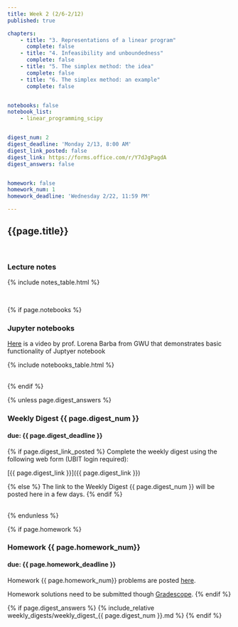```yaml
---
title: Week 2 (2/6-2/12)
published: true

chapters:
    - title: "3. Representations of a linear program"
      complete: false
    - title: "4. Infeasibility and unboundedness"
      complete: false
    - title: "5. The simplex method: the idea"
      complete: false
    - title: "6. The simplex method: an example"
      complete: false


notebooks: false
notebook_list:
    - linear_programming_scipy


digest_num: 2
digest_deadline: 'Monday 2/13, 8:00 AM'
digest_link_posted: false
digest_link: https://forms.office.com/r/Y7dJgPagdA
digest_answers: false


homework: false
homework_num: 1
homework_deadline: 'Wednesday 2/22, 11:59 PM'

---
```


<style>
    ul {
        padding-left: 20px;
    }
</style>


## {{page.title}}

<br/>

### Lecture notes

{% include notes_table.html %}

<br/>

{% if page.notebooks %}
### Jupyter notebooks

[Here](https://www.youtube.com/watch?v=BJnro9jQ3fE) is a video by prof. Lorena Barba
from GWU that demonstrates basic functionality of Juptyer notebook

{% include notebooks_table.html %}

<br/>
{% endif %}


{% unless page.digest_answers %}
### Weekly Digest {{ page.digest_num }}
#### due: {{ page.digest_deadline }}

{% if page.digest_link_posted %}
Complete the weekly digest using the following web form (UBIT login required):

[{{ page.digest_link }}]({{ page.digest_link }})

{% else %}
The link to the Weekly Digest {{ page.digest_num }} will be posted here
in a few days.
{% endif %}

<br/>
{% endunless %}


{% if page.homework %}
### Homework {{ page.homework_num}}
#### due: {{ page.homework_deadline }}

Homework {{ page.homework_num}} problems are posted <a href="{{ site.baseurl }}/assets/homework/hw_{{ page.homework_num }}.pdf" target="_blank">here</a>.

Homework solutions need to be submitted though [Gradescope](https://www.gradescope.com/).
{% endif %}

{% if page.digest_answers %}
{% include_relative weekly_digests/weekly_digest_{{ page.digest_num }}.md %}
{% endif %}